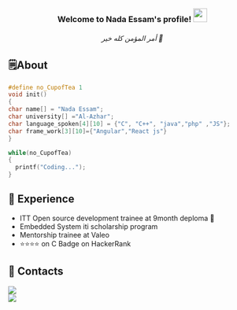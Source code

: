 
<!--<img width="250" align="right" src="https://media.giphy.com/media/v1.Y2lkPTc5MGI3NjExYWQ4dmV4YTVyOGE5Z3hyNTdvaHY1NXRybjUzMHduOTFqNHlkdXU5YSZlcD12MV9pbnRlcm5hbF9naWZfYnlfaWQmY3Q9Zw/3owyp4LP2lMkuiRy36/giphy.gif">
-->
<h3 align="center">
  Welcome to Nada Essam's profile!
  <img src="https://media.giphy.com/media/hvRJCLFzcasrR4ia7z/giphy.gif" width="28">
</h3>
<h6 align="center">
   أمر المؤمن كله خير 🌻
</h6>

## 🗒️About
```c
#define no_CupofTea 1
void init()
{
char name[] = "Nada Essam";
char university[] ="Al-Azhar";
char language_spoken[4][10] = {"C", "C++", "java","php" ,"JS"};
char frame_work[3][10]={"Angular","React js"}
}

while(no_CupofTea)
{
  printf("Coding...");
}
```
## 🗻 Experience
- ITT Open source development trainee at 9month deploma 🐧
- Embedded System iti scholarship program
- Mentorship trainee at Valeo
- ⭐⭐⭐⭐ on C Badge on HackerRank
## 📎 Contacts
<a href="www.linkedin.com/in/nada-essam01" target="_blank"><img src="https://img.shields.io/badge/-Nada%20Essam-0077B5?style=for-the-badge&logo=Linkedin&logoColor=white"/></a> <br>
<a href="mailto:nada.essam1806@gmail.com"><img  src="https://img.shields.io/badge/Gmail-D14836?style=for-the-badge&logo=gmail&logoColor=white"></a> 

